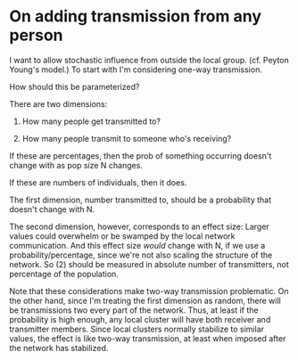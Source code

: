 On adding transmission from any person
====

I want to allow stochastic influence from outside the local group.
(cf. Peyton Young's model.)  To start with I'm considering one-way
transmission.

How should this be parameterized?

There are two dimensions:

1. How many people get transmitted to?

2. How many people transmit to someone who's receiving?

If these are percentages, then the prob of something occurring doesn't
change with as pop size N changes.

If these are numbers of individuals, then it does.

The first dimension, number transmitted to, should be a probability that
doesn't change with N.

The second dimension, however, corresponds to an effect size:  Larger
values could overwhelm or be swamped by the local network communication.
And this effect size *would* change with N, if we use a
probability/percentage, since we're not also scaling the structure of
the network.  So (2) should be measured in absolute number of transmitters, not
percentage of the population.

Note that these considerations make two-way transmission problematic.
On the other hand, since I'm treating the first dimension as random,
there will be transmissions two every part of the network.  Thus, at
least if the probability is high enough, any local cluster will have
both receiver and transmitter members.  Since local clusters normally
stabilize to similar values, the effect is like two-way transmission,
at least when imposed after the network has stabilized.
